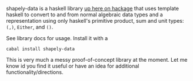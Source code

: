 shapely-data is a haskell library [up here on hackage](http://hackage.haskell.org/package/shapely-data)
that uses template haskell to convert to and from normal algebraic data types
and a representation using only haskell's primitive product, sum and unit
types: `(,)`, `Either`, and `()`.

See library docs for usage. Install it with a 

    cabal install shapely-data

This is very much a messy proof-of-concept library at the moment. Let me know
id you find it useful or have an idea for additional functionality/directions.

